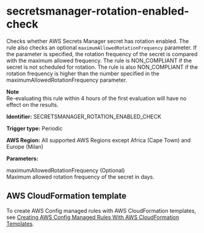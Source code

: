 # secretsmanager\-rotation\-enabled\-check<a name="secretsmanager-rotation-enabled-check"></a>

Checks whether AWS Secrets Manager secret has rotation enabled\. The rule also checks an optional `maximumAllowedRotationFrequency` parameter\. If the parameter is specified, the rotation frequency of the secret is compared with the maximum allowed frequency\. The rule is NON\_COMPLIANT if the secret is not scheduled for rotation\. The rule is also NON\_COMPLIANT if the rotation frequency is higher than the number specified in the maximumAllowedRotationFrequency parameter\.

**Note**  
Re\-evaluating this rule within 4 hours of the first evaluation will have no effect on the results\. 

**Identifier:** SECRETSMANAGER\_ROTATION\_ENABLED\_CHECK

**Trigger type:** Periodic

**AWS Region:** All supported AWS Regions except Africa \(Cape Town\) and Europe \(Milan\)

**Parameters:**

 maximumAllowedRotationFrequency \(Optional\)  
Maximum allowed rotation frequency of the secret in days\.

## AWS CloudFormation template<a name="w24aac11c29c17d331c17"></a>

To create AWS Config managed rules with AWS CloudFormation templates, see [Creating AWS Config Managed Rules With AWS CloudFormation Templates](aws-config-managed-rules-cloudformation-templates.md)\.